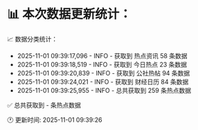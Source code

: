 📊 本次数据更新统计：
==========================

📈 数据分类统计：
- 2025-11-01 09:39:17,096 - INFO - 获取到 热点资讯 58 条数据
- 2025-11-01 09:39:18,519 - INFO - 获取到 今日热点 23 条数据
- 2025-11-01 09:39:20,839 - INFO - 获取到 公社热帖 94 条数据
- 2025-11-01 09:39:24,021 - INFO - 获取到 财经日历 84 条数据
- 2025-11-01 09:39:25,955 - INFO - 总共获取到 259 条热点数据

✅ 总共获取到 - 条热点数据

🕐 更新时间: 2025-11-01 09:39:26
